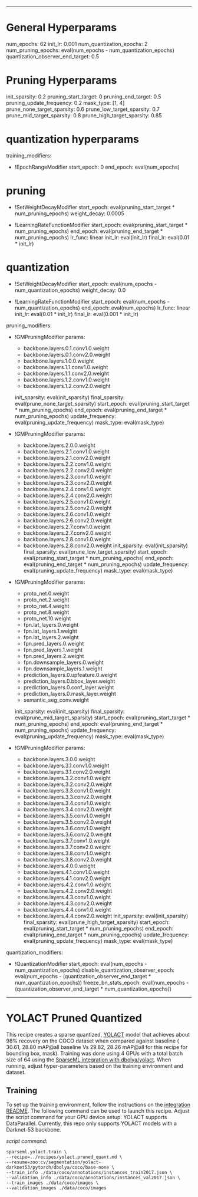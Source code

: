 <!--
Copyright (c) 2021 - present / Neuralmagic, Inc. All Rights Reserved.

Licensed under the Apache License, Version 2.0 (the "License");
you may not use this file except in compliance with the License.
You may obtain a copy of the License at

   http://www.apache.org/licenses/LICENSE-2.0

Unless required by applicable law or agreed to in writing,
software distributed under the License is distributed on an "AS IS" BASIS,
WITHOUT WARRANTIES OR CONDITIONS OF ANY KIND, either express or implied.
See the License for the specific language governing permissions and
limitations under the License.
-->

---
# General Hyperparams
num_epochs: 62
init_lr: 0.001
num_quantization_epochs: 2
num_pruning_epochs: eval(num_epochs - num_quantization_epochs)
quantization_observer_end_target: 0.5

# Pruning Hyperparams
init_sparsity: 0.2
pruning_start_target: 0
pruning_end_target: 0.5
pruning_update_frequency: 0.2
mask_type: [1, 4]
prune_none_target_sparsity: 0.6
prune_low_target_sparsity: 0.7
prune_mid_target_sparsity: 0.8
prune_high_target_sparsity: 0.85

# quantization hyperparams

training_modifiers:
  - !EpochRangeModifier
    start_epoch: 0
    end_epoch: eval(num_epochs)

  # pruning
  - !SetWeightDecayModifier
    start_epoch: eval(pruning_start_target * num_pruning_epochs)
    weight_decay: 0.0005

  - !LearningRateFunctionModifier
    start_epoch: eval(pruning_start_target * num_pruning_epochs)
    end_epoch: eval(pruning_end_target * num_pruning_epochs)
    lr_func: linear
    init_lr: eval(init_lr)
    final_lr: eval(0.01 * init_lr)
  # quantization
  - !SetWeightDecayModifier
    start_epoch: eval(num_epochs - num_quantization_epochs)
    weight_decay: 0.0

  - !LearningRateFunctionModifier
    start_epoch: eval(num_epochs - num_quantization_epochs)
    end_epoch: eval(num_epochs)
    lr_func: linear
    init_lr: eval(0.01 * init_lr)
    final_lr: eval(0.001 * init_lr)

pruning_modifiers:
  - !GMPruningModifier
    params:
    - backbone.layers.0.1.conv1.0.weight
    - backbone.layers.0.1.conv2.0.weight
    - backbone.layers.1.0.0.weight
    - backbone.layers.1.1.conv1.0.weight
    - backbone.layers.1.1.conv2.0.weight
    - backbone.layers.1.2.conv1.0.weight
    - backbone.layers.1.2.conv2.0.weight

    init_sparsity: eval(init_sparsity)
    final_sparsity: eval(prune_none_target_sparsity)
    start_epoch: eval(pruning_start_target * num_pruning_epochs)
    end_epoch: eval(pruning_end_target * num_pruning_epochs)
    update_frequency: eval(pruning_update_frequency)
    mask_type: eval(mask_type)

  - !GMPruningModifier
    params:
      - backbone.layers.2.0.0.weight
      - backbone.layers.2.1.conv1.0.weight
      - backbone.layers.2.1.conv2.0.weight
      - backbone.layers.2.2.conv1.0.weight
      - backbone.layers.2.2.conv2.0.weight
      - backbone.layers.2.3.conv1.0.weight
      - backbone.layers.2.3.conv2.0.weight
      - backbone.layers.2.4.conv1.0.weight
      - backbone.layers.2.4.conv2.0.weight
      - backbone.layers.2.5.conv1.0.weight
      - backbone.layers.2.5.conv2.0.weight
      - backbone.layers.2.6.conv1.0.weight
      - backbone.layers.2.6.conv2.0.weight
      - backbone.layers.2.7.conv1.0.weight
      - backbone.layers.2.7.conv2.0.weight
      - backbone.layers.2.8.conv1.0.weight
      - backbone.layers.2.8.conv2.0.weight
    init_sparsity: eval(init_sparsity)
    final_sparsity: eval(prune_low_target_sparsity)
    start_epoch: eval(pruning_start_target * num_pruning_epochs)
    end_epoch: eval(pruning_end_target * num_pruning_epochs)
    update_frequency: eval(pruning_update_frequency)
    mask_type: eval(mask_type)

  - !GMPruningModifier
    params:
      - proto_net.0.weight
      - proto_net.2.weight
      - proto_net.4.weight
      - proto_net.8.weight
      - proto_net.10.weight
      - fpn.lat_layers.0.weight
      - fpn.lat_layers.1.weight
      - fpn.lat_layers.2.weight
      - fpn.pred_layers.0.weight
      - fpn.pred_layers.1.weight
      - fpn.pred_layers.2.weight
      - fpn.downsample_layers.0.weight
      - fpn.downsample_layers.1.weight
      - prediction_layers.0.upfeature.0.weight
      - prediction_layers.0.bbox_layer.weight
      - prediction_layers.0.conf_layer.weight
      - prediction_layers.0.mask_layer.weight
      - semantic_seg_conv.weight

    init_sparsity: eval(init_sparsity)
    final_sparsity: eval(prune_mid_target_sparsity)
    start_epoch: eval(pruning_start_target * num_pruning_epochs)
    end_epoch: eval(pruning_end_target * num_pruning_epochs)
    update_frequency: eval(pruning_update_frequency)
    mask_type: eval(mask_type)

  - !GMPruningModifier
    params:
      - backbone.layers.3.0.0.weight
      - backbone.layers.3.1.conv1.0.weight
      - backbone.layers.3.1.conv2.0.weight
      - backbone.layers.3.2.conv1.0.weight
      - backbone.layers.3.2.conv2.0.weight
      - backbone.layers.3.3.conv1.0.weight
      - backbone.layers.3.3.conv2.0.weight
      - backbone.layers.3.4.conv1.0.weight
      - backbone.layers.3.4.conv2.0.weight
      - backbone.layers.3.5.conv1.0.weight
      - backbone.layers.3.5.conv2.0.weight
      - backbone.layers.3.6.conv1.0.weight
      - backbone.layers.3.6.conv2.0.weight
      - backbone.layers.3.7.conv1.0.weight
      - backbone.layers.3.7.conv2.0.weight
      - backbone.layers.3.8.conv1.0.weight
      - backbone.layers.3.8.conv2.0.weight
      - backbone.layers.4.0.0.weight
      - backbone.layers.4.1.conv1.0.weight
      - backbone.layers.4.1.conv2.0.weight
      - backbone.layers.4.2.conv1.0.weight
      - backbone.layers.4.2.conv2.0.weight
      - backbone.layers.4.3.conv1.0.weight
      - backbone.layers.4.3.conv2.0.weight
      - backbone.layers.4.4.conv1.0.weight
      - backbone.layers.4.4.conv2.0.weight
    init_sparsity: eval(init_sparsity)
    final_sparsity: eval(prune_high_target_sparsity)
    start_epoch: eval(pruning_start_target * num_pruning_epochs)
    end_epoch: eval(pruning_end_target * num_pruning_epochs)
    update_frequency: eval(pruning_update_frequency)
    mask_type: eval(mask_type)

quantization_modifiers:
  - !QuantizationModifier
    start_epoch: eval(num_epochs - num_quantization_epochs)
    disable_quantization_observer_epoch: eval(num_epochs - (quantization_observer_end_target * num_quantization_epochs))
    freeze_bn_stats_epoch: eval(num_epochs - (quantization_observer_end_target * num_quantization_epochs))
---

# YOLACT Pruned Quantized

This recipe creates a sparse quantized, [YOLACT](https://github.com/dbolya/yolact) model that achieves about 
98% recovery on the COCO dataset when compared against baseline ( 30.61, 28.80 mAP@all baseline Vs 29.82, 28.26 mAP@all for this recipe for bounding box, mask).
Training was done using 4 GPUs with a total batch size of 64 using the [SparseML integration with dbolya/yolact](../).
When running, adjust hyper-parameters based on the training environment and dataset.

## Training

To set up the training environment, follow the instructions on the [integration README](../README.md).
The following command can be used to launch this recipe. 
Adjust the script command for your GPU device setup.
YOLACT supports DataParallel. Currently, this repo only supports YOLACT models with a Darknet-53 backbone.

*script command:*

```
sparseml.yolact.train \
--recipe=../recipes/yolact.pruned_quant.md \
--resume=zoo:cv/segmentation/yolact-darknet53/pytorch/dbolya/coco/base-none \
--train_info ./data/coco/annotations/instances_train2017.json \
--validation_info ./data/coco/annotations/instances_val2017.json \
--train_images ./data/coco/images \
--validation_images ./data/coco/images
```
